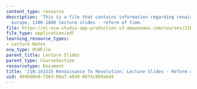 ```yaml
---
content_type: resource
description: 'This is a file that contains information regarding renaissance to revolution:
  europe, 1300-1800 lecture slides - reform of time.'
file: https://ol-ocw-studio-app-production.s3.amazonaws.com/courses/21h-141-renaissance-to-revolution-europe-1300-1800-spring-2015/404b68e9726386a7a93d0674c804a644_MIT21H_141S15_FrenchReform.pdf
file_type: application/pdf
learning_resource_types:
- Lecture Notes
ocw_type: OCWFile
parent_title: Lecture Slides
parent_type: CourseSection
resourcetype: Document
title: '21H.141S15 Renaissance To Revolution: Lecture Slides - Reform of Time'
uid: 404b68e9-7263-86a7-a93d-0674c804a644
---
```

